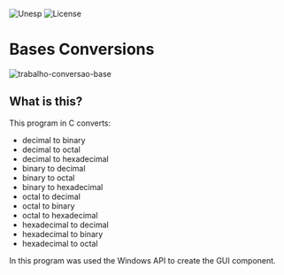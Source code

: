 ![Unesp](https://img.shields.io/badge/BCC-UNESP-Bauru.svg)
![License](https://img.shields.io/badge/Code%20License-MIT-blue.svg)
# Bases Conversions
![trabalho-conversao-base](https://socialify.git.ci/analaraagarcia/trabalho-conversao-base/image?font=Rokkitt&language=1&name=1&owner=1&pattern=Diagonal%20Stripes&theme=Dark)

## What is this?

This program in C converts:
* decimal to binary
* decimal to octal
* decimal to hexadecimal
* binary to decimal
* binary to octal
* binary to hexadecimal
* octal to decimal
* octal to binary
* octal to hexadecimal
* hexadecimal to decimal
* hexadecimal to binary
* hexadecimal to octal

In this program was used the Windows API to create the GUI component.